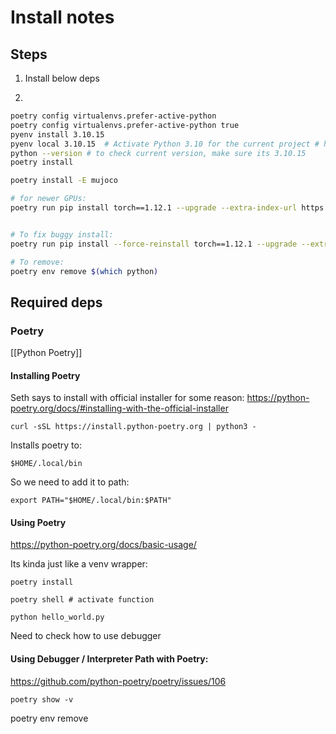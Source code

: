 # Install notes
## Steps

1. Install below deps

2. 
```sh
poetry config virtualenvs.prefer-active-python 
poetry config virtualenvs.prefer-active-python true
pyenv install 3.10.15
pyenv local 3.10.15  # Activate Python 3.10 for the current project # https://github.com/pyenv/pyenv/blob/master/COMMANDS.md#pyenv-local
python --version # to check current version, make sure its 3.10.15
poetry install

poetry install -E mujoco

# for newer GPUs:
poetry run pip install torch==1.12.1 --upgrade --extra-index-url https://download.pytorch.org/whl/cu113


# To fix buggy install:
poetry run pip install --force-reinstall torch==1.12.1 --upgrade --extra-index-url https://download.pytorch.org/whl/cu113

# To remove:
poetry env remove $(which python)
```



## Required deps
### Poetry
[[Python Poetry]]

#### Installing Poetry
Seth says to install with official installer for some reason:
<https://python-poetry.org/docs/#installing-with-the-official-installer>


```
curl -sSL https://install.python-poetry.org | python3 -
```

Installs poetry to:
```
$HOME/.local/bin
```
So we need to add it to path:
```
export PATH="$HOME/.local/bin:$PATH"
```


#### Using Poetry
<https://python-poetry.org/docs/basic-usage/>

Its kinda just like a venv wrapper:
```
poetry install

poetry shell # activate function

python hello_world.py

```
Need to check how to use debugger
#### Using Debugger / Interpreter Path with Poetry:
<https://github.com/python-poetry/poetry/issues/106>
```
poetry show -v
```


poetry env remove 
